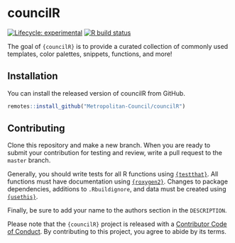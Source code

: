 
<!-- README.md is generated from README.Rmd. Please edit that file -->

# councilR

<!-- badges: start -->

[![Lifecycle:
experimental](https://img.shields.io/badge/lifecycle-experimental-orange.svg)](https://www.tidyverse.org/lifecycle/#experimental)
[![R build
status](https://github.com/Metropolitan-Council/councilR/workflows/R-CMD-check/badge.svg)](https://github.com/Metropolitan-Council/councilR/actions)
<!-- badges: end -->

The goal of `{councilR}` is to provide a curated collection of commonly
used templates, color palettes, snippets, functions, and more\!

## Installation

You can install the released version of councilR from GitHub.

``` r
remotes::install_github("Metropolitan-Council/councilR")
```

## Contributing

Clone this repository and make a new branch. When you are ready to
submit your contribution for testing and review, write a pull request to
the `master` branch.

Generally, you should write tests for all R functions using
[`{testthat}`](https://testthat.r-lib.org/). All functions must have
documentation using [`{roxygen2}`](https://roxygen2.r-lib.org/). Changes
to package dependencies, additions to `.Rbuildignore`, and data must be
created using [`{usethis}`](https://usethis.r-lib.org/).

Finally, be sure to add your name to the authors section in the
`DESCRIPTION`.

Please note that the `{councilR}` project is released with a
[Contributor Code of Conduct](CODE_OF_CONDUCT.md). By contributing to
this project, you agree to abide by its terms.
